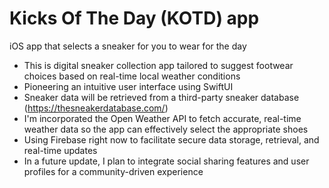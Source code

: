 # Kicks Of The Day (KOTD) app
iOS app that selects a sneaker for you to wear for the day

- This is digital sneaker collection app tailored to suggest footwear choices based on real-time local weather conditions
- Pioneering an intuitive user interface using SwiftUI
- Sneaker data will be retrieved from a third-party sneaker database (https://thesneakerdatabase.com/)
- I'm incorporated the Open Weather API to fetch accurate, real-time weather data so the app can effectively select the appropriate shoes
- Using Firebase right now to facilitate secure data storage, retrieval, and real-time updates
- In a future update, I plan to integrate social sharing features and user profiles for a community-driven experience
